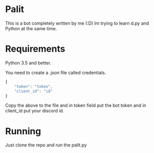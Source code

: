 # Palit
This is a bot completely written by me (:D)
Im trying to learn d.py and Python at the same time.
# Requirements 
Python 3.5 and better.

You need to create a .json file called credentials.

```js
{
    "token": "token",
    "client_id": "id"
}
```
Copy the above to the file and in token field put the bot token and in client_id put your discord id.
# Running
Just clone the repo and run the palit.py 

